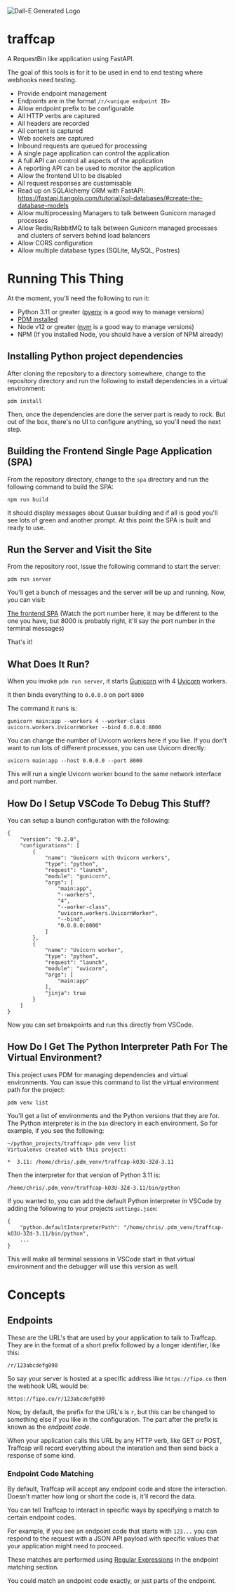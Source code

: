 ![Dall-E Generated Logo](https://github.com/huh-sters/traffcap/blob/master/spa/src/assets/traffcap_logo.png?raw=true)

# traffcap

A RequestBin like application using FastAPI.

The goal of this tools is for it to be used in end to end testing where webhooks need testing.

* Provide endpoint management
* Endpoints are in the format `/r/<unique endpoint ID>`
* Allow endpoint prefix to be configurable
* All HTTP verbs are captured
* All headers are recorded
* All content is captured
* Web sockets are captured
* Inbound requests are queued for processing
* A single page application can control the application
* A full API can control all aspects of the application
* A reporting API can be used to monitor the application
* Allow the frontend UI to be disabled
* All request responses are customisable
* Read up on SQLAlchemy ORM with FastAPI: https://fastapi.tiangolo.com/tutorial/sql-databases/#create-the-database-models
* Allow multiprocessing Managers to talk between Gunicorn managed processes
* Allow Redis/RabbitMQ to talk between Gunicorn managed processes and clusters of servers behind load balancers
* Allow CORS configuration
* Allow multiple database types (SQLite, MySQL, Postres)


# Running This Thing

At the moment, you'll need the following to run it:

* Python 3.11 or greater ([pyenv](https://github.com/pyenv/pyenv#automatic-installer) is a good way to manage versions)
* [PDM installed](https://pdm.fming.dev/latest/#installation)
* Node v12 or greater ([nvm](https://github.com/nvm-sh/nvm#installing-and-updating) is a good way to manage versions)
* NPM (If you installed Node, you should have a version of NPM already)

## Installing Python project dependencies

After cloning the repository to a directory somewhere, change to the repository directory and run the following to install dependencies in a virtual environment:

`pdm install`

Then, once the dependencies are done the server part is ready to rock. But out of the box, there's no UI to configure anything, so you'll need the next step.

## Building the Frontend Single Page Application (SPA)

From the repository directory, change to the `spa` directory and run the following command to build the SPA:

`npm run build`

It should display messages about Quasar building and if all is good you'll see lots of green and another prompt. At this point the SPA is built and ready to use.

## Run the Server and Visit the Site

From the repository root, issue the following command to start the server:

`pdm run server`

You'll get a bunch of messages and the server will be up and running. Now, you can visit:

[The frontend SPA](http://localhost:8000) (Watch the port number here, it may be different to the one you have, but 8000 is probably right, it'll say the port number in the terminal messages)

That's it!

## What Does It Run?

When you invoke `pdm run server`, it starts [Gunicorn](https://gunicorn.org/) with 4 [Uvicorn](https://www.uvicorn.org/) workers.

It then binds everything to `0.0.0.0` on port `8000`

The command it runs is:

`gunicorn main:app --workers 4 --worker-class uvicorn.workers.UvicornWorker --bind 0.0.0.0:8000`

You can change the number of Uvicorn workers here if you like. If you don't want to run lots of different processes, you can use Uvicorn directly:

`uvicorn main:app --host 0.0.0.0 --port 8000`

This will run a single Uvicorn worker bound to the same network interface and port number.

## How Do I Setup VSCode To Debug This Stuff?

You can setup a launch configuration with the following:

```
{
    "version": "0.2.0",
    "configurations": [
        {
            "name": "Gunicorn with Uvicorn workers",
            "type": "python",
            "request": "launch",
            "module": "gunicorn",
            "args": [
                "main:app",
                "--workers",
                "4",
                "--worker-class",
                "uvicorn.workers.UvicornWorker",
                "--bind",
                "0.0.0.0:8000"
            ]
        },
        {
            "name": "Uvicorn worker",
            "type": "python",
            "request": "launch",
            "module": "uvicorn",
            "args": [
                "main:app"
            ],
            "jinja": true
        }
    ]
}
```

Now you can set breakpoints and run this directly from VSCode.

## How Do I Get The Python Interpreter Path For The Virtual Environment?

This project uses PDM for managing dependencies and virtual environments. You can issue this command to list the virtual environment path for the project:

`pdm venv list`

You'll get a list of environments and the Python versions that they are for. The Python interpreter is in the `bin` directory in each environment. So for example, if you see the following:

```
~/python_projects/traffcap> pdm venv list
Virtualenvs created with this project:

*  3.11: /home/chris/.pdm_venv/traffcap-kO3U-3Zd-3.11
```

Then the interpreter for that version of Python 3.11 is:

`/home/chris/.pdm_venv/traffcap-kO3U-3Zd-3.11/bin/python`

If you wanted to, you can add the default Python interpreter in VSCode by adding the following to your projects `settings.json`:

```
{
    "python.defaultInterpreterPath": "/home/chris/.pdm_venv/traffcap-kO3U-3Zd-3.11/bin/python",
    ...
}
```

This will make all terminal sessions in VSCode start in that virtual environment and the debugger will use this version as well.

# Concepts

## Endpoints

These are the URL's that are used by your application to talk to Traffcap. They are in the format of a short prefix followed by a longer identifier, like this:

`/r/123abcdefg890`

So say your server is hosted at a specific address like `https://fipo.co` then the webhook URL would be:

`https://fipo.co/r/123abcdefg890`

Now, by default, the prefix for the URL's is `r`, but this can be changed to something else if you like in the configuration. The part after the prefix is known as the *endpoint code*.

When your application calls this URL by any HTTP verb, like GET or POST, Traffcap will record everything about the interation and then send back a response of some kind.

### Endpoint Code Matching

By default, Traffcap will accept any endpoint code and store the interaction. Doesn't matter how long or short the code is, it'll record the data.

You can tell Traffcap to interact in specific ways by specifying a match to certain endpoint codes.

For example, if you see an endpoint code that starts with `123...` you can respond to the request with a JSON API payload with specific values that your application might need to proceed.

These matches are performed using [Regular Expressions](https://www.regular-expressions.info/) in the endpoint matching section.

You could match an endpoint code exactly, or just parts of the endpoint.
